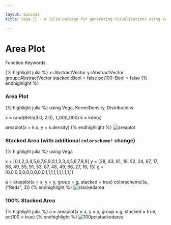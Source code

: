 ```yaml
---

layout: minimal
title: Vega.jl - A Julia package for generating visualizations using Vega

---
```


# Area Plot

Function Keywords:

{% highlight julia %}
x::AbstractVector
y::AbstractVector
group::AbstractVector
stacked::Bool = false
pct100::Bool = false
{% endhighlight %}

### Area Plot

{% highlight julia %}
using Vega, KernelDensity, Distributions

x = rand(Beta(3.0, 2.0), 1_000_000)
k = kde(x)

areaplot(x = k.x, y = k.density)
{% endhighlight %}
<img src ="http://johnmyleswhite.github.io/Vega.jl/images/areaplot.png" alt="areaplot">

### Stacked Area (with additional `colorscheme!` change)

{% highlight julia %}
using Vega

x = [0,1,2,3,4,5,6,7,8,9,0,1,2,3,4,5,6,7,8,9]
y = [28, 43, 81, 19, 52, 24, 87, 17, 68, 49, 55, 91, 53, 87, 48, 49, 66, 27, 16, 15]
g = [0,0,0,0,0,0,0,0,0,0,1,1,1,1,1,1,1,1,1,1]

a = areaplot(x = x, y = y, group = g, stacked = true)
colorscheme!(a, ("Reds", 3))
{% endhighlight %}
<img src ="http://johnmyleswhite.github.io/Vega.jl/images/stackedarea.png" alt="stackedarea">

### 100% Stacked Area

{% highlight julia %}
a = areaplot(x = x, y = y, group = g, stacked = true, pct100 = true)
{% endhighlight %}
<img src ="http://johnmyleswhite.github.io/Vega.jl/images/100pctstackedarea.png" alt="100pctstackedarea">